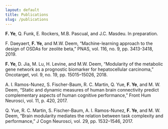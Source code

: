```yaml
---
layout: default
title: Publications
slug: /publications
---
```


**F. Ye**, Q. Funk, E. Rockers, M.B. Pascual, and J.C. Masdeu. In preparation.

F. Daeyaert, **F. Ye**, and M.W. Deem, “Machine-learning approach to the design of OSDAs for zeolite beta,” PNAS, vol. 116, no. 9, pp. 3413-3418, 2019.

**F. Ye**, D. Jia, M. Lu, H. Levine, and M.W. Deem, “Modularity of the metabolic gene network as a prognostic biomarker for hepatocellular carcinoma,” Oncotarget, vol. 9, no. 19, pp. 15015–15026, 2018.

A. I. Ramos-Nunez, S. Fischer-Baum, R. C. Martin, Q. Yue, **F. Ye**, and M. W.
Deem, “Static and dynamic measures of human brain connectivity predict complementary aspects of human cognitive performance,” Front Hum Neurosci, vol. 11, p. 420, 2017.

Q. Yue, R. C. Martin, S. Fischer-Baum, A. I. Ramos-Nunez, **F. Ye**, and M. W.
Deem, “Brain modularity mediates the relation between task complexity and performance,” J Cogn Neurosci, vol. 29, pp. 1532–1546, 2017.
<br />
<br />
